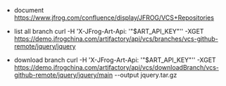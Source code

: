 


- document
https://www.jfrog.com/confluence/display/JFROG/VCS+Repositories

- list all branch
curl -H 'X-JFrog-Art-Api: '"$ART_API_KEY"'' -XGET https://demo.jfrogchina.com/artifactory/api/vcs/branches/vcs-github-remote/jquery/jquery

- download branch
curl -H 'X-JFrog-Art-Api: '"$ART_API_KEY"'' -XGET https://demo.jfrogchina.com/artifactory/api/vcs/downloadBranch/vcs-github-remote/jquery/jquery/main --output jquery.tar.gz

